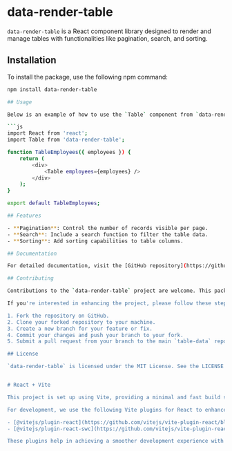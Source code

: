 # data-render-table

`data-render-table` is a React component library designed to render and manage tables with functionalities like pagination, search, and sorting.

## Installation

To install the package, use the following npm command:

```bash
npm install data-render-table

## Usage

Below is an example of how to use the `Table` component from `data-render-table` in a your application:

```js
import React from 'react';
import Table from 'data-render-table';

function TableEmployees({ employees }) {
    return (
        <div>
            <Table employees={employees} />
        </div>
    );
}

export default TableEmployees;

## Features

- **Pagination**: Control the number of records visible per page.
- **Search**: Include a search function to filter the table data.
- **Sorting**: Add sorting capabilities to table columns.

## Documentation

For detailed documentation, visit the [GitHub repository](https://github.com/todorjr/table-data).

## Contributing

Contributions to the `data-render-table` project are welcome. This package is developed as part of a school project, but we encourage community contributions to improve it further.

If you're interested in enhancing the project, please follow these steps:

1. Fork the repository on GitHub.
2. Clone your forked repository to your machine.
3. Create a new branch for your feature or fix.
4. Commit your changes and push your branch to your fork.
5. Submit a pull request from your branch to the main `table-data` repository.

## License

`data-render-table` is licensed under the MIT License. See the LICENSE file in the repository for more information.


# React + Vite

This project is set up using Vite, providing a minimal and fast build setup for React applications. It includes Hot Module Replacement (HMR) and is configured with ESLint rules for code quality.

For development, we use the following Vite plugins for React to enhance the developer experience with features like Fast Refresh:

- [@vitejs/plugin-react](https://github.com/vitejs/vite-plugin-react/blob/main/packages/plugin-react/README.md): Uses Babel for transforming React code and enabling Fast Refresh.
- [@vitejs/plugin-react-swc](https://github.com/vitejs/vite-plugin-react-swc): Uses SWC as a faster alternative to Babel, also supporting Fast Refresh.

These plugins help in achieving a smoother development experience with React by providing instant feedback on code changes.
